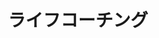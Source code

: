 ---
title: ライフコーチング

full: まごころウェルネスチームのライフコーチングは、クライエントさんのチャレンジの成功への道の同伴者なので、クライエントさんが積極的に、知識を深め、解釈を深め、より良く生きる方法を見つけるためのお手伝いをします。私の精神科医時代の知識と経験と、さらにカナダで国際結婚をして子供を育てた経験と知識を生かした、コーチングです。

points:
  - img: sunsetreach.jpg
    txt: 人間の成長ーー 自分の夢ややりたい事が見つからない、このままの自分でいいのかなと悩む、将来が心配
  - img: flags.jpg
    txt: 精神の健康 ーーカウンセリングはしないけど知識と経験を生かしたアプローチで、各患者さんにあった精神の健康法を見つける
  - img: passheart.jpg
    txt: パートナー、友達、職場などの人間関係の改善
  - img: toys.jpg
    txt: 子育て（特に海外での子育て、今時の子供達へのアプローチ）

overall_flow:
  初診で話を伺い、ゴールを共有します。
  何が出来るかを具体的に共有し日常生活を過ごし始める。
  どんな変化、気付きがあったかを次のセッションで話し合う。
  また何が出来るか具体的な技術を共有し、日常生活で実践してもらう。これを４回繰り返し、五回目で一度過去五回のセッションを振り返り、達成度、改善度、成長度を評価する。
  コーチングを終了するかまた続ける契約し直す。

disclaimers:
  - 注１精神疾患の方の治療ではありません。カウンセリング、精神療法、認知行動療法等は行いません。
  - 注２目標達成まで長らくコーチングを続けるスタイルでなく、数回のセッションで振り返り、クライエントさんと再契約をするかしないかを頻繁に話し合うスタイルです。
  - 注３セッションの間での内容は外部に漏れることは一切ありません。
  - 注４コーチングが無効と感じた場合、お互いに契約をいつでも解約する事ができます。
  - 注５初診の段階でお断りする場合があります。
  - 注６思考の癖等を理解するために、細かい生活史や家族歴などを聞く場合があります。

img_dir: life-coaching
---